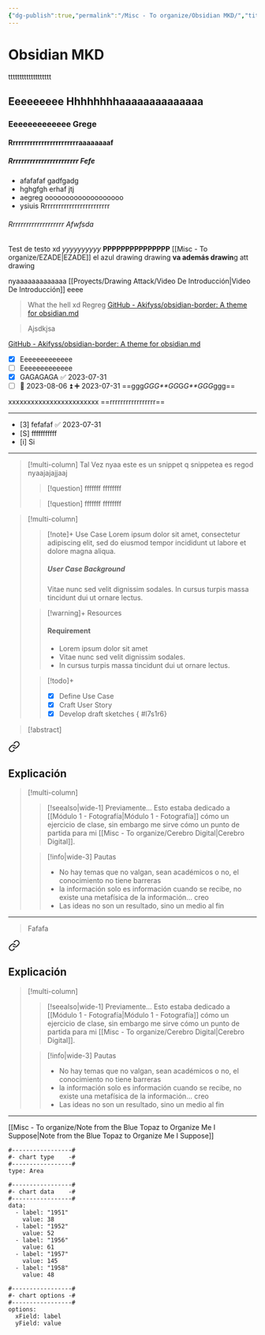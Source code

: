 ```yaml
---
{"dg-publish":true,"permalink":"/Misc - To organize/Obsidian MKD/","title":"Obsidian MKD","updated":"2023-11-20T19:27:42.054-05:00"}
---
```



# Obsidian MKD

ttttttttttttttttttt

## Eeeeeeeee Hhhhhhhhaaaaaaaaaaaaaa

### Eeeeeeeeeeeee Grege

#### Rrrrrrrrrrrrrrrrrrrrrrrraaaaaaaaf

##### Rrrrrrrrrrrrrrrrrrrrrrrr Fefe

- afafafaf gadfgadg
- hghgfgh erhaf jtj
 - aegreg ooooooooooooooooooo
- ysiuis Rrrrrrrrrrrrrrrrrrrrrrrrr

###### Rrrrrrrrrrrrrrrrrrrr Afwfsda

Test de testo xd *yyyyyyyyyy* **PPPPPPPPPPPPPPP** [[Misc - To organize/EZADE\|EZADE]] el azul drawing drawing **va además drawin**g att drawing 

nyaaaaaaaaaaaaa [[Proyects/Drawing Attack/Video De Introducción\|Video De Introducción]] eeee

> What the hell xd 
> Regreg 
  [GitHub - Akifyss/obsidian-border: A theme for obsidian.md](https://github.com/Akifyss/obsidian-border)

> Ajsdkjsa

[GitHub - Akifyss/obsidian-border: A theme for obsidian.md](https://github.com/Akifyss/obsidian-border)
- [X] Eeeeeeeeeeeee 
- [ ] Eeeeeeeeeeeee
- [x] GAGAGAGA ✅ 2023-07-31
- [ ] 📅 2023-08-06 ⏫ ➕ 2023-07-31 ==ggg*GGG**GG*G*G**GGG*ggg==

xxxxxxxxxxxxxxxxxxxxxxxx ==rrrrrrrrrrrrrrrrr==

---
- [3] fefafaf ✅ 2023-07-31
- [S] fffffffffff
- [i] Si

---
> [!multi-column] Tal Vez
> nyaa este es un snippet
> q snippetea es regod
> nyaajajajjaaj
> > [!question] fffffff
> > ffffffff
>
> > [!question] fffffff
> > ffffffff

> [!multi-column]
>
>> [!note]+ Use Case
>> Lorem ipsum dolor sit amet, consectetur adipiscing elit, sed do eiusmod tempor incididunt ut labore et dolore magna aliqua.
>> ##### User Case Background
>> Vitae nunc sed velit dignissim sodales. In cursus turpis massa tincidunt dui ut ornare lectus.
>
>> [!warning]+ Resources
>> #### Requirement
>> - Lorem ipsum dolor sit amet
>> - Vitae nunc sed velit dignissim sodales.
>> - In cursus turpis massa tincidunt dui ut ornare lectus.
>
>> [!todo]+
>> - [x] Define Use Case
>> - [x] Craft User Story
>> - [x] Develop draft sketches
{ #l7s1r6}


> [!abstract]
> 
<div class="transclusion internal-embed is-loaded"><a class="markdown-embed-link" href="/misc-to-organize/cerebro-digital/#explicacion" aria-label="Open link"><svg xmlns="http://www.w3.org/2000/svg" width="24" height="24" viewBox="0 0 24 24" fill="none" stroke="currentColor" stroke-width="2" stroke-linecap="round" stroke-linejoin="round" class="svg-icon lucide-link"><path d="M10 13a5 5 0 0 0 7.54.54l3-3a5 5 0 0 0-7.07-7.07l-1.72 1.71"></path><path d="M14 11a5 5 0 0 0-7.54-.54l-3 3a5 5 0 0 0 7.07 7.07l1.71-1.71"></path></svg></a><div class="markdown-embed">



## Explicación

> [!multi-column]
> 
> > [!seealso|wide-1] Previamente…
> > Esto estaba dedicado a [[Módulo 1 - Fotografía\|Módulo 1 - Fotografía]] cómo un ejercicio de clase, sin embargo me sirve cómo un punto de partida para mi [[Misc - To organize/Cerebro Digital\|Cerebro Digital]].
> 
> > [!info|wide-3] Pautas
> > - No hay temas que no valgan, sean académicos o no, el conocimiento no tiene barreras
> > - la información solo es información cuando se recibe, no existe una metafísica de la información… creo 
> > - Las ideas no son un resultado, sino un medio al fin
> 

- - -

</div></div>


> Fafafa


<div class="transclusion internal-embed is-loaded"><a class="markdown-embed-link" href="/misc-to-organize/cerebro-digital/#explicacion" aria-label="Open link"><svg xmlns="http://www.w3.org/2000/svg" width="24" height="24" viewBox="0 0 24 24" fill="none" stroke="currentColor" stroke-width="2" stroke-linecap="round" stroke-linejoin="round" class="svg-icon lucide-link"><path d="M10 13a5 5 0 0 0 7.54.54l3-3a5 5 0 0 0-7.07-7.07l-1.72 1.71"></path><path d="M14 11a5 5 0 0 0-7.54-.54l-3 3a5 5 0 0 0 7.07 7.07l1.71-1.71"></path></svg></a><div class="markdown-embed">



## Explicación

> [!multi-column]
> 
> > [!seealso|wide-1] Previamente…
> > Esto estaba dedicado a [[Módulo 1 - Fotografía\|Módulo 1 - Fotografía]] cómo un ejercicio de clase, sin embargo me sirve cómo un punto de partida para mi [[Misc - To organize/Cerebro Digital\|Cerebro Digital]].
> 
> > [!info|wide-3] Pautas
> > - No hay temas que no valgan, sean académicos o no, el conocimiento no tiene barreras
> > - la información solo es información cuando se recibe, no existe una metafísica de la información… creo 
> > - Las ideas no son un resultado, sino un medio al fin
> 

- - -

</div></div>


[[Misc - To organize/Note from the Blue Topaz to Organize Me I Suppose\|Note from the Blue Topaz to Organize Me I Suppose]]

```chartsview
#-----------------#
#- chart type    -#
#-----------------#
type: Area

#-----------------#
#- chart data    -#
#-----------------#
data:
  - label: "1951"
    value: 38
  - label: "1952"
    value: 52
  - label: "1956"
    value: 61
  - label: "1957"
    value: 145
  - label: "1958"
    value: 48

#-----------------#
#- chart options -#
#-----------------#
options:
  xField: label
  yField: value
```
